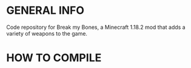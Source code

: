 # GENERAL INFO
Code repository for Break my Bones, a Minecraft 1.18.2 mod that adds a variety of weapons to the game.

# HOW TO COMPILE
